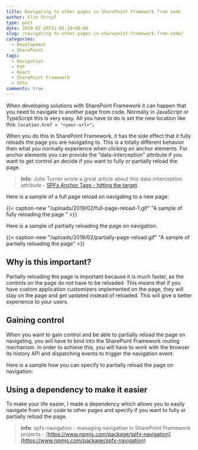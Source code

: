 ```yaml
---
title: Navigating to other pages in SharePoint Framework from code
author: Elio Struyf
type: post
date: 2019-02-28T21:05:19+00:00
slug: /navigating-to-other-pages-in-sharepoint-framework-from-code/
categories:
  - Development
  - SharePoint
tags:
  - Navigation
  - PnP
  - React
  - SharePoint Framework
  - SPFx
comments: true
---
```


When developing solutions with SharePoint Framework it can happen that you need to navigate to another page from code. Normally in JavaScript or TypeScript this is very easy. All you have to do is set the new location like this: `location.href = "<your-url>";`

When you do this in SharePoint Framework, it has the side effect that it fully reloads the page you are navigating to. This is a totally different behavior then what you normally experience when clicking on anchor elements. For anchor elements you can provide the "data-interception" attribute if you want to get control an decide if you want to fully or partially reload the page.

> **Info**: Julie Turner wrote a great article about this data-interception attribute - [SPFx Anchor Tags - hitting the target](https://julieturner.net/2018/08/spfx-anchor-tags-hitting-the-target/).

Here is a sample of a full page reload on navigating to a new page:

{{< caption-new "/uploads/2019/02/full-page-reload-1.gif" "A sample of fully reloading the page  " >}}

Here is a sample of partially reloading the page on navigation:

{{< caption-new "/uploads/2019/02/partially-page-reload.gif" "A sample of partially reloading the page" >}}

## Why is this important?

Partially reloading the page is important because it is much faster, as the controls on the page do not have to be reloaded. This means that if you have custom application customizers implemented on the page, they will stay on the page and get updated instead of reloaded. This will give a better experience to your users.

## Gaining control

When you want to gain control and be able to partially reload the page on navigating, you will have to bind into the SharePoint Framework routing mechanism. In order to achieve this, you will have to work with the browser its history API and dispatching events to trigger the navigation event.

Here is a sample how you can specify to partially reload the page on navigation:

## Using a dependency to make it easier

To make your life easier, I made a dependency which allows you to easily navigate from your code to other pages and specify if you want to fully or partially reload the page.

> **Info**: spfx-navigation - managing navigation in SharePoint Framework projects - [https://www.npmjs.com/package/spfx-navigation](https://www.npmjs.com/package/spfx-navigation)